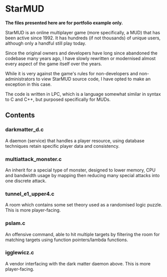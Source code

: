 # StarMUD

<b>The files presented here are for portfolio example only.</b>

StarMUD is an online multiplayer game (more specifically, a MUD) that has been active since 1992.  It has hundreds (if not thousands) of unique users, although only a handful still play today.

Since the original owners and developers have long since abandoned the codebase many years ago, I have slowly rewritten or modernised almost every aspect of the game itself over the years.

While it is very against the game's rules for non-developers and non-administrators to view StarMUD source code, I have opted to make an exception in this case.

The code is written in LPC, which is a language somewhat similar in syntax to C and C++, but purposed specifically for MUDs.

## Contents

### darkmatter_d.c
A daemon (service) that handles a player resource, using database techniques retain specific player data and consistency.
    
### multiattack_monster.c
An inherit for a special type of monster, designed to lower memory, CPU and bandwidth usage by mapping then reducing many special attacks into one discrete attack.
  
### tunnel_e1_upper4.c
A room which contains some set theory used as a randomised logic puzzle. This is more player-facing.
    
### pslam.c
An offensive command, able to hit multiple targets by filtering the room for matching targets using function pointers/lambda functions.
  
### igglewicz.c
A vendor interfacing with the dark matter daemon above.  This is more player-facing. 
